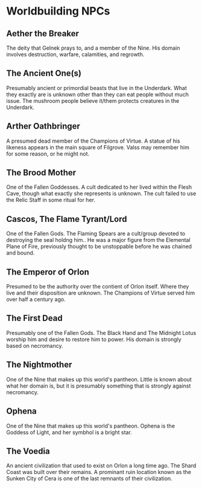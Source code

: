 # Worldbuilding NPCs

## Aether the Breaker

The deity that Gelnek prays to, and a member of the Nine. His domain involves destruction, warfare, calamities, and regrowth.

## The Ancient One(s)

Presumably ancient or primordial beasts that live in the Underdark. What they exactly are is unknown other than they can eat people without much issue. The mushroom people believe it/them protects creatures in the Underdark.

## Arther Oathbringer

A presumed dead member of the Champions of Virtue. A statue of his likeness appears in the main square of Filgrove. Valss may remember him for some reason, or he might not.

## The Brood Mother

One of the Fallen Goddesses. A cult dedicated to her lived within the Flesh Cave, though what exactly she represents is unknown. The cult failed to use the Relic Staff in some ritual for her.

## Cascos, The Flame Tyrant/Lord

One of the Fallen Gods. The Flaming Spears are a cult/group devoted to destroying the seal holdng him.. He was a major figure from the Elemental Plane of Fire, previously thought to be unstoppable before he was chained and bound.

## The Emperor of Orlon

Presumed to be the authority over the contient of Orlon itself. Where they live and their disposition are unknown. The Champions of Virtue served him over half a century ago.

## The First Dead

Presumably one of the Fallen Gods. The Black Hand and The Midnight Lotus worship him and desire to restore him to power. His domain is strongly based on necromancy.

## The Nightmother

One of the Nine that makes up this world's pantheon. Little is known about what her domain is, but it is presumably something that is strongly against necromancy.

## Ophena

One of the Nine that makes up this world's pantheon. Ophena is the Goddess of Light, and her symbhol is a bright star.

## The Voedia

An ancient civilization that used to exist on Orlon a long time ago. The Shard Coast was built over their remains. A prominant ruin location known as the Sunken City of Cera is one of the last remnants of their civilization. 